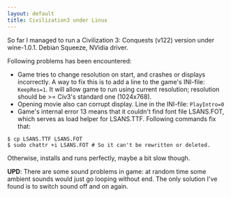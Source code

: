 ```yaml
---
layout: default
title: Civilization3 under Linux
---
```

So far I managed to run a Civilization 3: Conquests (v122) version under wine-1.0.1. Debian Squeeze, NVidia driver.

Following problems has been encountered:

* Game tries to change resolution on start, and crashes or displays incorrectly. A way to fix this is to add a line to the game's INI-file: `KeepRes=1`.
It will allow game to run using current resolution; resolution should be >= Civ3's standard one (1024x768).
* Opening movie also can corrupt display. Line in the INI-file: `PlayIntro=0`
* Game's internal error 13 means that it couldn't find font file LSANS.FOT, which serves as load helper for LSANS.TTF. Following commands fix that:
```
$ cp LSANS.TTF LSANS.FOT
$ sudo chattr +i LSANS.FOT # So it can't be rewritten or deleted.
```

Otherwise, installs and runs perfectly, maybe a bit slow though.

**UPD**: There are some sound problems in game: at random time some ambient sounds would just go looping without end. The only solution I've found is to switch sound off and on again.
